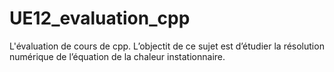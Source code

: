 # UE12_evaluation_cpp
L'évaluation de cours de cpp. L’objectit de ce sujet est d’étudier la résolution numérique de l’équation de la chaleur instationnaire.
